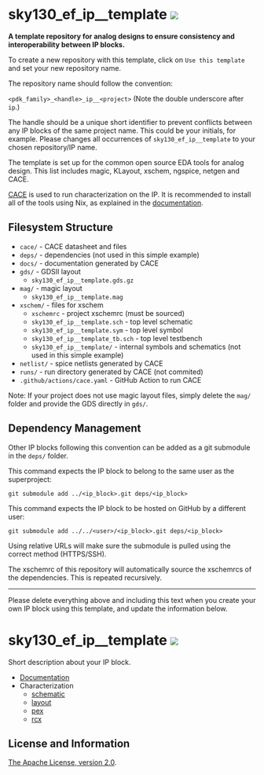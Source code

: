 # sky130_ef_ip__template ![](../../workflows/cace/badge.svg)

**A template repository for analog designs to ensure consistency and interoperability between IP blocks.**

To create a new repository with this template, click on `Use this template` and set your new repository name.

The repository name should follow the convention:

`<pdk_family>_<handle>_ip__<project>` (Note the double underscore after `ip`.)

The handle should be a unique short identifier to prevent conflicts between any IP blocks of the same project name. This could be your initials, for example. Please changes all occurrences of `sky130_ef_ip__template` to your chosen repository/IP name.

The template is set up for the common open source EDA tools for analog design. This list includes magic, KLayout, xschem, ngspice, netgen and CACE.

[CACE](https://github.com/efabless/cace) is used to run characterization on the IP. It is recommended to install all of the tools using Nix, as explained in the [documentation](https://cace.readthedocs.io/en/latest/getting_started/common/nix_installation/index.html).

## Filesystem Structure

- `cace/` - CACE datasheet and files
- `deps/` - dependencies (not used in this simple example)
- `docs/` - documentation generated by CACE
- `gds/` - GDSII layout
  - `sky130_ef_ip__template.gds.gz`
- `mag/` - magic layout
  - `sky130_ef_ip__template.mag`
- `xschem/` - files for xschem
  - `xschemrc` - project xschemrc (must be sourced)
  - `sky130_ef_ip__template.sch` - top level schematic
  - `sky130_ef_ip__template.sym` - top level symbol
  - `sky130_ef_ip__template_tb.sch` - top level testbench
  - `sky130_ef_ip__template/` - internal symbols and schematics (not used in this simple example)
- `netlist/` - spice netlists generated by CACE
- `runs/` - run directory generated by CACE (not commited)
- `.github/actions/cace.yaml` - GitHub Action to run CACE

Note: If your project does not use magic layout files, simply delete the `mag/` folder and provide the GDS directly in `gds/`.

## Dependency Management

Other IP blocks following this convention can be added as a git submodule in the `deps/` folder.

This command expects the IP block to belong to the same user as the superproject:

```
git submodule add ../<ip_block>.git deps/<ip_block>
```

This command expects the IP block to be hosted on GitHub by a different user:

```
git submodule add ../../<user>/<ip_block>.git deps/<ip_block>
```

Using relative URLs will make sure the submodule is pulled using the correct method (HTTPS/SSH).

The xschemrc of this repository will automatically source the xschemrcs of the dependencies. This is repeated recursively.

---

Please delete everything above and including this text when you create your own IP block using this template, and update the information below.

# sky130_ef_ip__template ![](../../workflows/cace/badge.svg)

Short description about your IP block. 

- [Documentation](docs/sky130_ef_ip__template.md)
- Characterization
  - [schematic](docs/sky130_ef_ip__template_schematic.md)
  - [layout](docs/sky130_ef_ip__template_layout.md)
  - [pex](docs/sky130_ef_ip__template_pex.md)
  - [rcx](docs/sky130_ef_ip__template_rcx.md)

## License and Information

[The Apache License, version 2.0](https://www.apache.org/licenses/LICENSE-2.0.txt).
